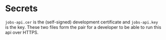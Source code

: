 # Secrets

`jobs-api.cer` is the (self-signed) development certificate and `jobs-api.key` is the key. These two files form the pair for a developer to be able to run this api over HTTPS.


